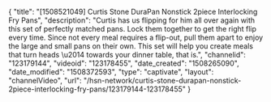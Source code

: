 {
    "title": "[1508521049] Curtis Stone DuraPan Nonstick 2piece Interlocking Fry Pans",
    "description": "Curtis has us flipping for him all over again with this set of perfectly matched pans. Lock them together to get the right flip every time. Since not every meal requires a flip-out, pull them apart to enjoy the large and small pans on their own. This set will help you create meals that turn heads \u2014 towards your dinner table, that is.",
    "channelid": "123179144",
    "videoid": "123178455",
    "date_created": "1508265090",
    "date_modified": "1508372593",
    "type": "captivate",
    "layout": "channelVideo",
    "url": "\/hsn-network\/curtis-stone-durapan-nonstick-2piece-interlocking-fry-pans\/123179144-123178455"
}